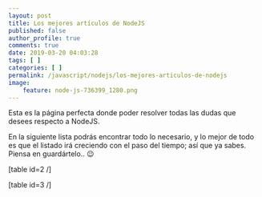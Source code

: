 ```yaml
---
layout: post
title: Los mejores artículos de NodeJS
published: false
author_profile: true
comments: true
date: 2019-03-20 04:03:28
tags: [ ]
categories: [ ]
permalink: /javascript/nodejs/los-mejores-articulos-de-nodejs
image:
    feature: node-js-736399_1280.png
---
```

Esta es la página perfecta donde poder resolver todas las dudas que desees respecto a NodeJS.

En la siguiente lista podrás encontrar todo lo necesario, y lo mejor de todo es que el listado irá creciendo con el paso del tiempo; así que ya sabes. Piensa en guardártelo.. 😉

[table id=2 /]

[table id=3 /]